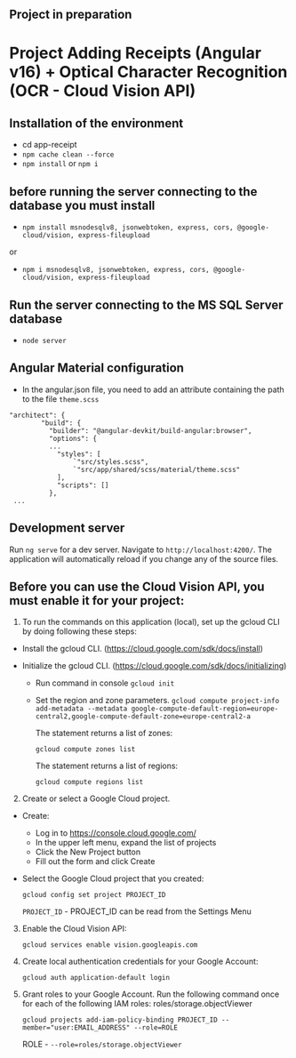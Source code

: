 
## Project in preparation
# Project Adding Receipts (Angular v16) + Optical Character Recognition (OCR - Cloud Vision API)


## Installation of the environment
- cd app-receipt
- `npm cache clean --force`
- `npm install` or `npm i`

## before running the server connecting to the database you must install 
- `npm install msnodesqlv8, jsonwebtoken, express, cors, @google-cloud/vision, express-fileupload` 

or 
- `npm i msnodesqlv8, jsonwebtoken, express, cors, @google-cloud/vision, express-fileupload`

## Run the server connecting to the MS SQL Server database
- `node server`

## Angular Material configuration
- In the angular.json file, you need to add an attribute containing the path to the file `theme.scss`
```
"architect": {
        "build": {
          "builder": "@angular-devkit/build-angular:browser",
          "options": {
          ...
            "styles": [
                `"src/styles.scss",
                `"src/app/shared/scss/material/theme.scss"
            ],
            "scripts": []
          },
 ...
```

## Development server

Run `ng serve` for a dev server. Navigate to `http://localhost:4200/`. The application will automatically reload if you change any of the source files.
 
## Before you can use the Cloud Vision API, you must enable it for your project:

1. To run the commands on this application (local), set up the gcloud CLI by doing following these steps:

  - Install the gcloud CLI. (https://cloud.google.com/sdk/docs/install)
  - Initialize the gcloud CLI. (https://cloud.google.com/sdk/docs/initializing)

    - Run command in console `gcloud init`
    - Set the region and zone parameters.
      `gcloud compute project-info add-metadata --metadata google-compute-default-region=europe-central2,google-compute-default-zone=europe-central2-a`

      The statement returns a list of zones:

      `gcloud compute zones list`

       The statement returns a list of regions:

      `gcloud compute regions list`

      

2. Create or select a Google Cloud project.

  - Create:
    - Log in to https://console.cloud.google.com/
    - In the upper left menu, expand the list of projects
    - Click the New Project button
    - Fill out the form and click Create

  - Select the Google Cloud project that you created:

    ```gcloud config set project PROJECT_ID ```

    `PROJECT_ID` - PROJECT_ID can be read from the Settings Menu

3. Enable the Cloud Vision API:

   `gcloud services enable vision.googleapis.com`

4. Create local authentication credentials for your Google Account:

   `gcloud auth application-default login`

5. Grant roles to your Google Account. Run the following command once for each of the following IAM roles: roles/storage.objectViewer

   `gcloud projects add-iam-policy-binding PROJECT_ID --member="user:EMAIL_ADDRESS" --role=ROLE`

    ROLE - `--role=roles/storage.objectViewer`